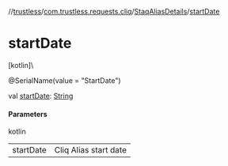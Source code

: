 //[trustless](../../../index.md)/[com.trustless.requests.cliq](../index.md)/[StaqAliasDetails](index.md)/[startDate](start-date.md)

# startDate

[kotlin]\

@SerialName(value = &quot;StartDate&quot;)

val [startDate](start-date.md): [String](https://kotlinlang.org/api/latest/jvm/stdlib/kotlin/-string/index.html)

#### Parameters

kotlin

| | |
|---|---|
| startDate | Cliq Alias start date |
